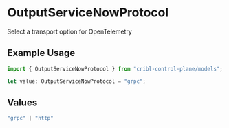# OutputServiceNowProtocol

Select a transport option for OpenTelemetry

## Example Usage

```typescript
import { OutputServiceNowProtocol } from "cribl-control-plane/models";

let value: OutputServiceNowProtocol = "grpc";
```

## Values

```typescript
"grpc" | "http"
```